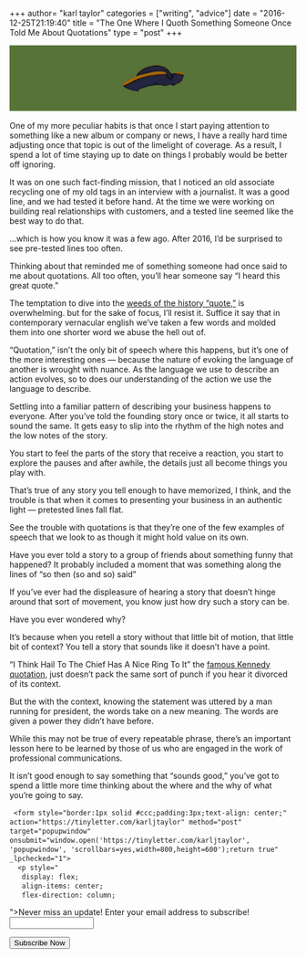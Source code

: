 +++
author= "karl taylor"
categories = ["writing", "advice"]
date = "2016-12-25T21:19:40"
title = "The One Where I Quoth Something Someone Once Told Me About Quotations"
type = "post"
+++

  ![](https://raw.githubusercontent.com/karljtaylor/kjt/blog/content/assets/b67a0-1qxkc-zrkbzmmfu0wdu6rna.png)  


 One of my more peculiar habits is that once I start paying attention to something like a new album or company or news, I have a really hard time adjusting once that topic is out of the limelight of coverage. As a result, I spend a lot of time staying up to date on things I probably would be better off ignoring.

 It was on one such fact-finding mission, that I noticed an old associate recycling one of my old tags in an interview with a journalist. It was a good line, and we had tested it before hand. At the time we were working on building real relationships with customers, and a tested line seemed like the best way to do that.

 …which is how you know it was a few ago. After 2016, I’d be surprised to see pre-tested lines too often.

 Thinking about that reminded me of something someone had once said to me about quotations. All too often, you’ll hear someone say “I heard this great quote.”

 The temptation to dive into the [weeds of the history “quote,”](http://quotations.about.com/cs/inspirationquotes/a/Time1.htm) is overwhelming. but for the sake of focus, I’ll resist it. Suffice it say that in contemporary vernacular english we’ve taken a few words and molded them into one shorter word we abuse the hell out of.

 “Quotation,” isn’t the only bit of speech where this happens, but it’s one of the more interesting ones — because the nature of evoking the language of another is wrought with nuance. As the language we use to describe an action evolves, so to does our understanding of the action we use the language to describe.

 Settling into a familiar pattern of describing your business happens to everyone. After you’ve told the founding story once or twice, it all starts to sound the same. It gets easy to slip into the rhythm of the high notes and the low notes of the story.

 You start to feel the parts of the story that receive a reaction, you start to explore the pauses and after awhile, the details just all become things you play with.

 That’s true of any story you tell enough to have memorized, I think, and the trouble is that when it comes to presenting your business in an authentic light — pretested lines fall flat.

 See the trouble with quotations is that they’re one of the few examples of speech that we look to as though it might hold value on its own.

 Have you ever told a story to a group of friends about something funny that happened? It probably included a moment that was something along the lines of “so then (so and so) said”

 If you’ve ever had the displeasure of hearing a story that doesn’t hinge around that sort of movement, you know just how dry such a story can be.

 Have you ever wondered why?

 It’s because when you retell a story without that little bit of motion, that little bit of context? You tell a story that sounds like it doesn’t have a point.

 “I Think Hail To The Chief Has A Nice Ring To It” the [famous Kennedy quotation](http://wosu.org/2012/archive/jfk/life.php), just doesn’t pack the same sort of punch if you hear it divorced of its context.

 But the with the context, knowing the statement was uttered by a man running for president, the words take on a new meaning. The words are given a power they didn’t have before.

 While this may not be true of every repeatable phrase, there’s an important lesson here to be learned by those of us who are engaged in the work of professional communications.

 It isn’t good enough to say something that “sounds good,” you’ve got to spend a little more time thinking about the where and the why of what you’re going to say.


     <form style="border:1px solid #ccc;padding:3px;text-align: center;" action="https://tinyletter.com/karljtaylor" method="post" target="popupwindow" onsubmit="window.open('https://tinyletter.com/karljtaylor', 'popupwindow', 'scrollbars=yes,width=800,height=600');return true" _lpchecked="1">
      <p style="
       display: flex;
       align-items: center;
       flex-direction: column;
   "><label for="tlemail">Never miss an update! Enter your email address to subscribe!</label>
        <input type="text" name="email" id="tlemail" style="
       width: 140px;
   "></p>
      <input type="hidden" value="1" name="embed"><input type="submit" value="Subscribe Now">
   </form>
